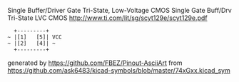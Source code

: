 Single Buffer/Driver Gate Tri-State, Low-Voltage CMOS
Single Gate Buff/Drv Tri-State LVC CMOS
http://www.ti.com/lit/sg/scyt129e/scyt129e.pdf


	  +---------+
	~ |[1]   [5]| VCC
	~ |[2]   [4]| ~
	  +---------+


generated by https://github.com/FBEZ/Pinout-AsciiArt from https://github.com/ask6483/kicad-symbols/blob/master/74xGxx.kicad_sym